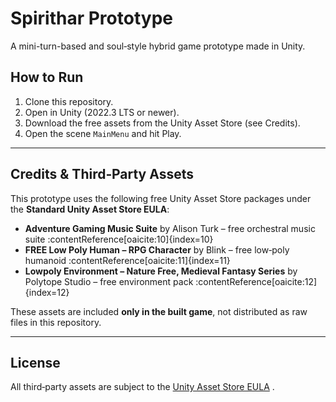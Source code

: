 # Spirithar Prototype

A mini-turn-based and soul‑style hybrid game prototype made in Unity.

## How to Run

1. Clone this repository.
2. Open in Unity (2022.3 LTS or newer).
3. Download the free assets from the Unity Asset Store (see Credits).
4. Open the scene `MainMenu` and hit Play.

---

## Credits & Third‑Party Assets

This prototype uses the following free Unity Asset Store packages under the **Standard Unity Asset Store EULA**:

- **Adventure Gaming Music Suite** by Alison Turk – free orchestral music suite :contentReference[oaicite:10]{index=10}  
- **FREE Low Poly Human – RPG Character** by Blink – free low‑poly humanoid :contentReference[oaicite:11]{index=11}  
- **Lowpoly Environment – Nature Free, Medieval Fantasy Series** by Polytope Studio – free environment pack :contentReference[oaicite:12]{index=12}  

These assets are included **only in the built game**, not distributed as raw files in this repository.

---

## License

All third‑party assets are subject to the [Unity Asset Store EULA](https://unity3d.com/legal/as-terms) .
